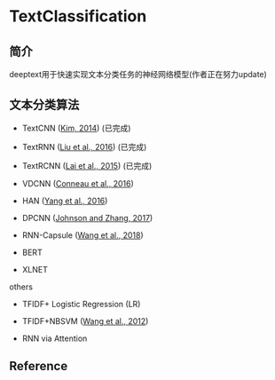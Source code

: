 # TextClassification
## 简介

deeptext用于快速实现文本分类任务的神经网络模型(作者正在努力update)

## 文本分类算法



* TextCNN ([Kim, 2014](https://arxiv.org/pdf/1408.5882.pdf)) (已完成)

* TextRNN ([Liu et al., 2016](https://arxiv.org/pdf/1605.05101.pdf)) (已完成)

* TextRCNN ([Lai et al., 2015](https://www.aaai.org/ocs/index.php/AAAI/AAAI15/paper/download/9745/9552))  (已完成)

* VDCNN ([Conneau et al., 2016](https://arxiv.org/pdf/1606.01781.pdf))

* HAN ([Yang et al., 2016](https://www.cs.cmu.edu/~./hovy/papers/16HLT-hierarchical-attention-networks.pdf))

* DPCNN ([Johnson and Zhang, 2017](https://www.aclweb.org/anthology/P17-1052))

* RNN-Capsule ([Wang et al., 2018](http://delivery.acm.org/10.1145/3190000/3186015/p1165-wang.pdf?ip=111.200.23.52&id=3186015&acc=OPEN&key=4D4702B0C3E38B35%2E4D4702B0C3E38B35%2E4D4702B0C3E38B35%2E6D218144511F3437&__acm__=1570527948_680b6a5be19fa4a4973f443f435ad2b1))

* BERT

* XLNET

others

* TFIDF+ Logistic Regression (LR)

* TFIDF+NBSVM ([Wang et al., 2012](https://nlp.stanford.edu/pubs/sidaw12_simple_sentiment.pdf))

* RNN via Attention

## Reference



